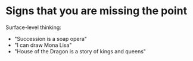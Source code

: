 # Signs that you are missing the point 

Surface-level thinking:
- "Succession is a soap opera"
- "I can draw Mona Lisa"
- "House of the Dragon is a story of kings and queens"